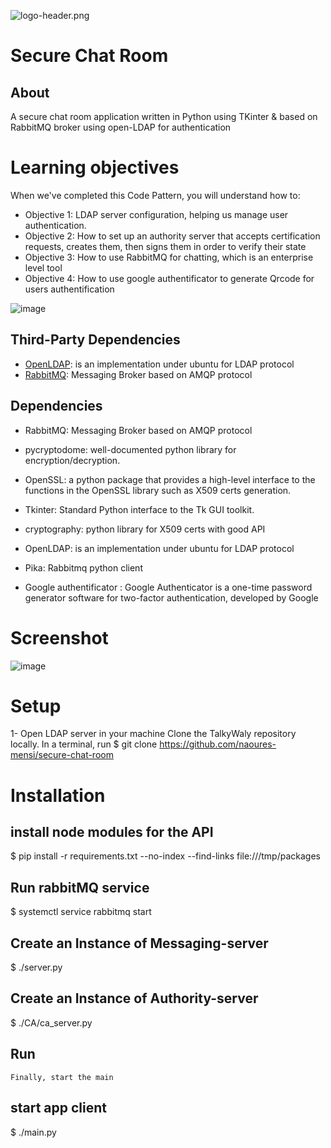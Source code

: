 ![logo-header.png](https://www.tek-up.de/plans/img/logo-header.png)

# Secure Chat Room
## About
A secure chat room application written in Python using TKinter & based on RabbitMQ broker using open-LDAP for authentication


# Learning objectives
When we've completed this Code Pattern, you will understand how to:

- Objective 1: LDAP server configuration, helping us manage user authentication.
- Objective 2: How to set up an authority server that accepts certification requests, creates them, then signs them in order to verify their state
- Objective 3: How to use RabbitMQ for chatting, which is an enterprise level tool
- Objective 4: How to use google authentificator to generate Qrcode for users authentification 










































![image](https://user-images.githubusercontent.com/53982341/216759774-58e2f11d-4f7c-4c8d-82f0-0b1dccd028da.png)

































## Third-Party Dependencies
- [OpenLDAP](https://www.howtoforge.com/how-to-install-openldap-on-ubuntu-22-04/): is an implementation under ubuntu for LDAP protocol
- [RabbitMQ](https://www.cherryservers.com/blog/how-to-install-and-start-using-rabbitmq-on-ubuntu-22-04): Messaging Broker based on AMQP protocol



## Dependencies
- RabbitMQ: Messaging Broker based on AMQP protocol

- pycryptodome: well-documented python library for encryption/decryption.

- OpenSSL: a python package that provides a high-level interface to the functions in the OpenSSL library such as X509 certs generation.

- Tkinter: Standard Python interface to the Tk GUI toolkit.

- cryptography: python library for X509 certs with good API

- OpenLDAP: is an implementation under ubuntu for LDAP protocol

- Pika: Rabbitmq python client

- Google authentificator : Google Authenticator is a one-time password generator software for two-factor authentication, developed by Google








# Screenshot






![image](https://user-images.githubusercontent.com/53982341/216760388-207f064f-8e71-48cf-8484-37864b5d33ab.png)





# Setup 

1- Open LDAP server in your machine 
Clone the TalkyWaly repository locally. In a terminal, run
   $ git clone https://github.com/naoures-mensi/secure-chat-room


# Installation

## install node modules for the API
   $ pip install -r requirements.txt --no-index --find-links file:///tmp/packages

## Run rabbitMQ service

   $ systemctl service rabbitmq start

##  Create an Instance of Messaging-server
   $ ./server.py


## Create an Instance of Authority-server
   $ ./CA/ca_server.py

##  Run
    Finally, start the main 

## start app client
   $ ./main.py











